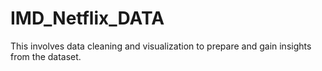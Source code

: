 # IMD_Netflix_DATA
This involves data cleaning and visualization to prepare and gain insights from the dataset.
